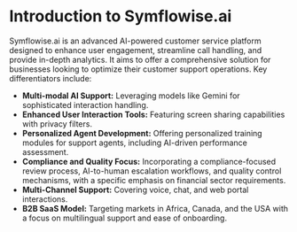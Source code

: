 # Introduction to Symflowise.ai

Symflowise.ai is an advanced AI-powered customer service platform designed to enhance user engagement, streamline call handling, and provide in-depth analytics. It aims to offer a comprehensive solution for businesses looking to optimize their customer support operations. Key differentiators include:

*   **Multi-modal AI Support:** Leveraging models like Gemini for sophisticated interaction handling.
*   **Enhanced User Interaction Tools:** Featuring screen sharing capabilities with privacy filters.
*   **Personalized Agent Development:** Offering personalized training modules for support agents, including AI-driven performance assessment.
*   **Compliance and Quality Focus:** Incorporating a compliance-focused review process, AI-to-human escalation workflows, and quality control mechanisms, with a specific emphasis on financial sector requirements.
*   **Multi-Channel Support:** Covering voice, chat, and web portal interactions.
*   **B2B SaaS Model:** Targeting markets in Africa, Canada, and the USA with a focus on multilingual support and ease of onboarding.

